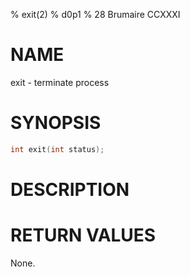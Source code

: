 % exit(2)
% d0p1
% 28 Brumaire CCXXXI

# NAME

exit - terminate process

# SYNOPSIS

```c
int exit(int status);
```

# DESCRIPTION

# RETURN VALUES

None.
